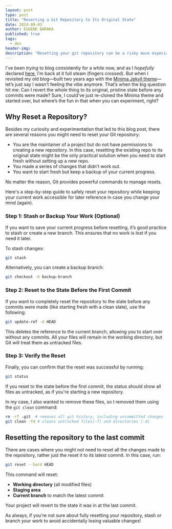 ```yaml
---
layout: post
type: post
title: "Reverting a Git Repository to Its Original State"
date: 2024-09-03
author: EUGENE BARAKA
published: true
tags:
  - dev
header-img: 
description: "Resetting your git repository can be a risky move especially when the stakes are high. I got an opportunity to do it when they are low."
---
```


<span class="firstcharacter">I</span>'ve been _trying_ to blog consistently for a while now, and as I _hopefully_ declared [here](https://eugenebaraka.github.io/blog/2024/08/14/Another-Shot-at-Blogging.html), I’m back at it full steam (fingers crossed). But when I revisited my old blog—built two years ago with the [Minima Jekyll theme](https://github.com/jekyll/minima)—let’s just say I wasn't feeling the vibe anymore. That’s when the big question hit me: Can I revert the whole thing to its original, pristine state before any commits were made? Sure, I could’ve just re-cloned the Minima theme and started over, but where’s the fun in that when you can experiment, right?
## Why Reset a Repository?

Besides my curiosity and experimentation that led to this blog post, there are several reasons you might need to reset your Git repository: 
- You are the maintainer of a project but do not have permissions to creating a new repository. In this case, resetting the existing repo to its original state might be the only practical solution when you need to start fresh without setting up a new repo.
- You made a series of changes that didn’t work out. 
- You want to start fresh but keep a backup of your current progress.

No matter the reason, Git provides powerful commands to manage resets.

Here's a step-by-step guide to safely reset your repository while keeping your current work accessible for later reference in case you change your mind (again).
### Step 1: Stash or Backup Your Work (Optional)

If you want to save your current progress before resetting, it’s good practice to stash or create a new branch. This ensures that no work is lost if you need it later.

To stash changes:
```bash
git stash
```

Alternatively, you can create a backup branch:

```bash
git checkout -b backup-branch
```

### Step 2: Reset to the State Before the First Commit

If you want to completely reset the repository to the state before any commits were made (like starting fresh with a clean slate), use the following:


```bash
git update-ref -d HEAD
```

This deletes the reference to the current branch, allowing you to start over without any commits. All your files will remain in the working directory, but Git will treat them as untracked files.

### Step 3: Verify the Reset

Finally, you can confirm that the reset was successful by running:

```bash
git status
```

If you reset to the state before the first commit, the status should show all files as untracked, as if you're starting a new repository.


In my case, I also wanted to remove these files, so I removed them using the `git clean` command:

```bash
rm -rf .git  # removes all git history, including uncommitted changes
git clean -fd # cleans untracked files(-f) and directories (-d)
```

## Resetting the repository to the last commit 

There are cases where you might not need to reset all the changes made to the repository, rather just the reset it to its latest commit. In this case, run:

```bash
git reset --hard HEAD
```

This command will reset:

- **Working directory** (all modified files)
- **Staging area**
- **Current branch** to match the latest commit

Your project will revert to the state it was in at the last commit.

As always, if you're not sure about fully resetting your repository, stash or branch your work to avoid accidentally losing valuable changes!

